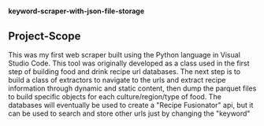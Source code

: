 <!DOCTYPE html>
<html>
<head>
  <strong><h1></h1>keyword-scraper-with-json-file-storage</strong>
</head>
<body>

<h2>Project-Scope</h2>
<p>This was my first web scraper built using the Python language in Visual Studio Code. This tool was originally developed as a class used in the first step of building food and drink recipe url databases. The next step is to build a class of extractors to navigate to the urls and extract recipe information through dynamic and static content, then dump the parquet files to build specific objects for each culture/region/type of food. The databases will eventually be used to create a "Recipe Fusionator" api, but it can be used to search and store other urls just by changing the "keyword"</p>

</body>
</html>
































